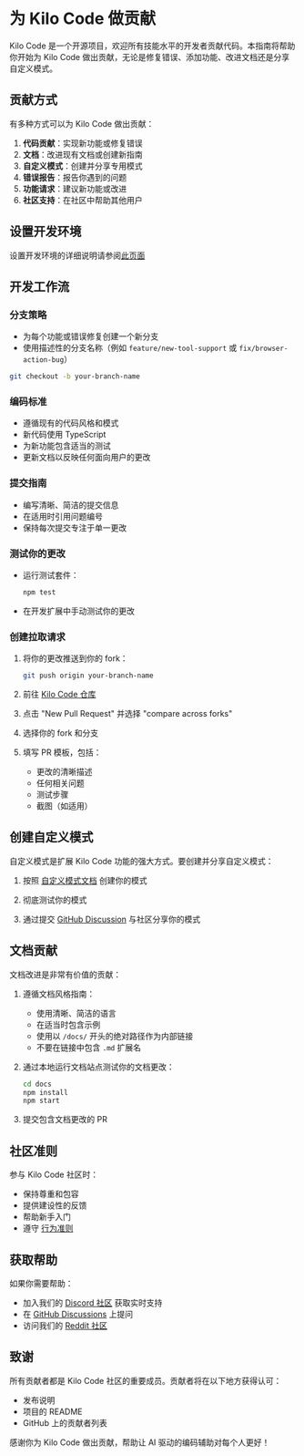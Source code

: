 # 为 Kilo Code 做贡献

Kilo Code 是一个开源项目，欢迎所有技能水平的开发者贡献代码。本指南将帮助你开始为 Kilo Code 做出贡献，无论是修复错误、添加功能、改进文档还是分享自定义模式。

## 贡献方式

有多种方式可以为 Kilo Code 做出贡献：

1. **代码贡献**：实现新功能或修复错误
2. **文档**：改进现有文档或创建新指南
3. **自定义模式**：创建并分享专用模式
4. **错误报告**：报告你遇到的问题
5. **功能请求**：建议新功能或改进
6. **社区支持**：在社区中帮助其他用户

## 设置开发环境

设置开发环境的详细说明请参阅[此页面](/extending/development-environment.md)

## 开发工作流

### 分支策略

- 为每个功能或错误修复创建一个新分支
- 使用描述性的分支名称（例如 `feature/new-tool-support` 或 `fix/browser-action-bug`）

```bash
git checkout -b your-branch-name
```

### 编码标准

- 遵循现有的代码风格和模式
- 新代码使用 TypeScript
- 为新功能包含适当的测试
- 更新文档以反映任何面向用户的更改

### 提交指南

- 编写清晰、简洁的提交信息
- 在适用时引用问题编号
- 保持每次提交专注于单一更改

### 测试你的更改

- 运行测试套件：
  ```bash
  npm test
  ```
- 在开发扩展中手动测试你的更改

### 创建拉取请求

1. 将你的更改推送到你的 fork：
   ```bash
   git push origin your-branch-name
   ```

2. 前往 [Kilo Code 仓库](https://github.com/aincrok/kilocode)

3. 点击 "New Pull Request" 并选择 "compare across forks"

4. 选择你的 fork 和分支

5. 填写 PR 模板，包括：
   - 更改的清晰描述
   - 任何相关问题
   - 测试步骤
   - 截图（如适用）

## 创建自定义模式

自定义模式是扩展 Kilo Code 功能的强大方式。要创建并分享自定义模式：

1. 按照 [自定义模式文档](/features/custom-modes) 创建你的模式

2. 彻底测试你的模式

3. 通过提交 [GitHub Discussion](https://github.com/aincrok/kilocode/discussions) 与社区分享你的模式

## 文档贡献

文档改进是非常有价值的贡献：

1. 遵循文档风格指南：
   - 使用清晰、简洁的语言
   - 在适当时包含示例
   - 使用以 `/docs/` 开头的绝对路径作为内部链接
   - 不要在链接中包含 `.md` 扩展名

2. 通过本地运行文档站点测试你的文档更改：
   ```bash
   cd docs
   npm install
   npm start
   ```

3. 提交包含文档更改的 PR

## 社区准则

参与 Kilo Code 社区时：

- 保持尊重和包容
- 提供建设性的反馈
- 帮助新手入门
- 遵守 [行为准则](https://github.com/aincrok/kilocode/blob/main/CODE_OF_CONDUCT.md)

## 获取帮助

如果你需要帮助：

- 加入我们的 [Discord 社区](https://kilocode.ai/discord) 获取实时支持
- 在 [GitHub Discussions](https://github.com/aincrok/kilocode/discussions) 上提问
- 访问我们的 [Reddit 社区](https://www.reddit.com/r/KiloCode)

## 致谢

所有贡献者都是 Kilo Code 社区的重要成员。贡献者将在以下地方获得认可：

- 发布说明
- 项目的 README
- GitHub 上的贡献者列表

感谢你为 Kilo Code 做出贡献，帮助让 AI 驱动的编码辅助对每个人更好！